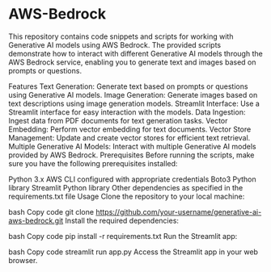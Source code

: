# AWS-Bedrock
This repository contains code snippets and scripts for working with Generative AI models using AWS Bedrock. The provided scripts demonstrate how to interact with different Generative AI models through the AWS Bedrock service, enabling you to generate text and images based on prompts or questions.

Features
Text Generation: Generate text based on prompts or questions using Generative AI models.
Image Generation: Generate images based on text descriptions using image generation models.
Streamlit Interface: Use a Streamlit interface for easy interaction with the models.
Data Ingestion: Ingest data from PDF documents for text generation tasks.
Vector Embedding: Perform vector embedding for text documents.
Vector Store Management: Update and create vector stores for efficient text retrieval.
Multiple Generative AI Models: Interact with multiple Generative AI models provided by AWS Bedrock.
Prerequisites
Before running the scripts, make sure you have the following prerequisites installed:

Python 3.x
AWS CLI configured with appropriate credentials
Boto3 Python library
Streamlit Python library
Other dependencies as specified in the requirements.txt file
Usage
Clone the repository to your local machine:

bash
Copy code
git clone https://github.com/your-username/generative-ai-aws-bedrock.git
Install the required dependencies:

bash
Copy code
pip install -r requirements.txt
Run the Streamlit app:

bash
Copy code
streamlit run app.py
Access the Streamlit app in your web browser.
